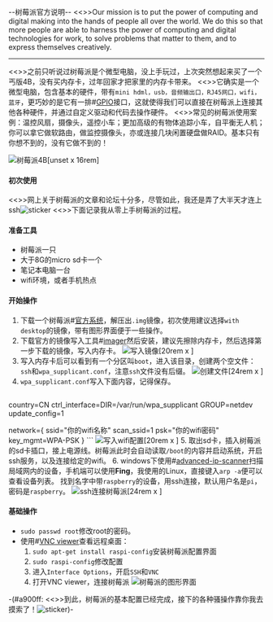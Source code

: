 --树莓派官方说明--
<<>>Our mission is to put the power of computing and digital making into the hands of people all over the world. We do this so that more people are able to harness the power of computing and digital technologies for work, to solve problems that matter to them, and to express themselves creatively.
-- --

<<>>之前只听说过树莓派是个微型电脑，没上手玩过，上次突然想起来买了一个丐版4B，没有买内存卡，过年回家才把家里的内存卡带来。
<<>>它确实是一个微型电脑，包含基本的硬件，带有`mini hdml，usb，音频输出口，RJ45网口，wifi，蓝牙`，更巧妙的是它有一排#[GPIO](https://baike.baidu.com/item/gpio/4723219)接口，这就使得我们可以直接在树莓派上连接其他各种硬件，并通过自定义驱动和代码去操作硬件。
<<>>常见的树莓派使用案例：温控风扇，摄像头，遥控小车；更加高级的有物体追踪小车，自平衡无人机；你可以拿它做软路由，做监控摄像头，亦或连接几块闲置硬盘做RAID。基本只有你想不到的，没有它做不到的！

![树莓派4B[unset x 16rem]](https://s3.ax1x.com/2021/02/19/yh88yQ.png)

#### 初次使用
<<>>网上关于树莓派的文章和论坛十分多，尽管如此，我还是弄了大半天才连上ssh![sticker](yellow-face/61)
<<>>下面记录我从零上手树莓派的过程。

#### 准备工具
* 树莓派一只
* 大于8G的micro sd卡一个
* 笔记本电脑一台
* wifi环境，或者手机热点

#### 开始操作

1. 下载一个树莓派#[官方系统](https://www.raspberrypi.org/software/operating-systems#raspberry-pi-os-32-bit)，解压出`.img`镜像，初次使用建议选择`with desktop`的镜像，带有图形界面便于一些操作。
2. 下载官方的镜像写入工具#[imager](https://www.raspberrypi.org/software/)然后安装，建议先擦除内存卡，然后选择第一步下载的镜像，写入内存卡。
    ![写入镜像[20rem x ]](https://s3.ax1x.com/2021/02/20/y5Ec2n.png)
3. 写入内存卡后可以看到有一个分区叫`boot`，进入该目录，创建两个空文件：`ssh`和`wpa_supplicant.conf`，注意`ssh`文件没有后缀。
    ![创建文件[24rem x ]](https://s3.ax1x.com/2021/02/20/y5E68s.png)
4. `wpa_supplicant.conf`写入下面内容，记得保存。
    ```properties
  country=CN
  ctrl_interface=DIR=/var/run/wpa_supplicant GROUP=netdev
  update_config=1
    	
  network={
      ssid="你的wifi名称"
      scan_ssid=1
      psk="你的wifi密码"
      key_mgmt=WPA-PSK
  }
    ```
    ![写入wifi配置[20rem x ]](https://s3.ax1x.com/2021/02/20/y5Er5Q.png)
5. 取出sd卡，插入树莓派的sd卡插口，接上电源线。树莓派此时会自动读取`/boot`的内容并启动系统，开启ssh服务，以及连接给定的wifi。
6. windows下使用#[advanced-ip-scanner](https://www.advanced-ip-scanner.com/)扫描局域网内的设备，手机端可以使用**Fing**，我使用的Linux，直接键入`arp -a`便可以查看设备列表。
找到名字中带`raspberry`的设备，用ssh连接，默认用户名是`pi`，密码是`raspberry`。
    ![ssh连接树莓派[24rem x ]](https://s3.ax1x.com/2021/02/20/y5EyCj.png)

#### 基础操作
* `sudo passwd root`修改root的密码。
* 使用#[VNC viewer](https://www.realvnc.com/en/connect/download/viewer/)查看远程桌面：
    1. `sudo apt-get install raspi-config`安装树莓派配置界面
    2. `sudo raspi-config`修改配置
    3. 进入`Interface Options`，开启`SSH`和`VNC`
    4. 打开VNC viewer，连接树莓派
    ![树莓派的图形界面](https://s3.ax1x.com/2021/02/20/y5Egvq.png)

-(#a900ff: <<>>到此，树莓派的基本配置已经完成，接下的各种骚操作靠你我去摸索了！![sticker](aru/55))-
